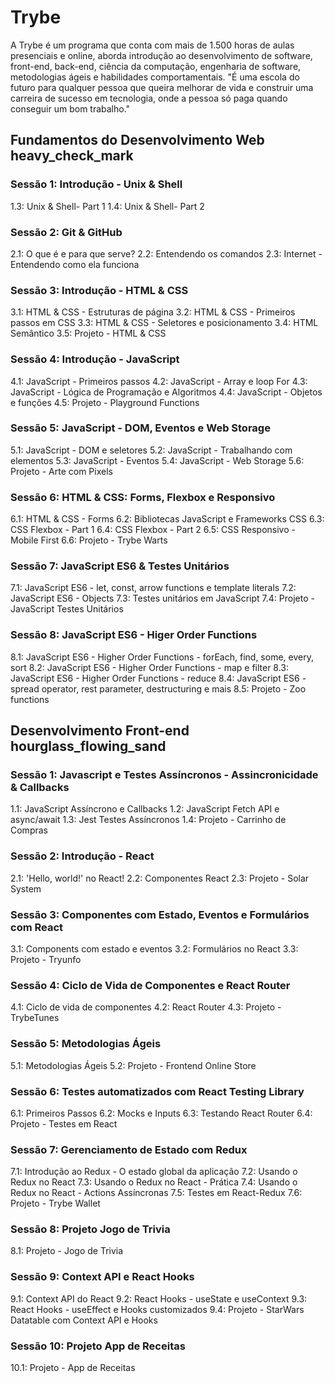 # Trybe

A Trybe é um programa que conta com mais de 1.500 horas de aulas presenciais e online, aborda introdução ao desenvolvimento de software, front-end, back-end, ciência da computação, engenharia de software, metodologias ágeis e habilidades comportamentais.
"É uma escola do futuro para qualquer pessoa que queira melhorar de vida e construir uma carreira de sucesso em tecnologia, onde a pessoa só paga quando conseguir um bom trabalho."

## Fundamentos do Desenvolvimento Web heavy_check_mark

### Sessão 1: Introdução - Unix & Shell
 1.3: Unix & Shell- Part 1
 1.4: Unix & Shell- Part 2
 
### Sessão 2: Git & GitHub
 2.1: O que é e para que serve?
 2.2: Entendendo os comandos
 2.3: Internet - Entendendo como ela funciona
 
### Sessão 3: Introdução - HTML & CSS
 3.1: HTML & CSS - Estruturas de página
 3.2: HTML & CSS - Primeiros passos em CSS
 3.3: HTML & CSS - Seletores e posicionamento
 3.4: HTML Semântico
 3.5: Projeto - HTML & CSS
 
### Sessão 4: Introdução - JavaScript
 4.1: JavaScript - Primeiros passos
 4.2: JavaScript - Array e loop For
 4.3: JavaScript - Lógica de Programação e Algoritmos
 4.4: JavaScript - Objetos e funções
 4.5: Projeto - Playground Functions
 
### Sessão 5: JavaScript - DOM, Eventos e Web Storage
 5.1: JavaScript - DOM e seletores
 5.2: JavaScript - Trabalhando com elementos
 5.3: JavaScript - Eventos
 5.4: JavaScript - Web Storage
 5.6: Projeto - Arte com Pixels
 
### Sessão 6: HTML & CSS: Forms, Flexbox e Responsivo
 6.1: HTML & CSS - Forms
 6.2: Bibliotecas JavaScript e Frameworks CSS
 6.3: CSS Flexbox - Part 1
 6.4: CSS Flexbox - Part 2
 6.5: CSS Responsivo - Mobile First
 6.6: Projeto - Trybe Warts
 
### Sessão 7: JavaScript ES6 & Testes Unitários
 7.1: JavaScript ES6 - let, const, arrow functions e template literals
 7.2: JavaScript ES6 - Objects
 7.3: Testes unitários em JavaScript
 7.4: Projeto - JavaScript Testes Unitários
 
### Sessão 8: JavaScript ES6 - Higer Order Functions
 8.1: JavaScript ES6 - Higher Order Functions - forEach, find, some, every, sort
 8.2: JavaScript ES6 - Higher Order Functions - map e filter
 8.3: JavaScript ES6 - Higher Order Functions - reduce
 8.4: JavaScript ES6 - spread operator, rest parameter, destructuring e mais
 8.5: Projeto - Zoo functions
 
## Desenvolvimento Front-end hourglass_flowing_sand

### Sessão 1: Javascript e Testes Assíncronos - Assincronicidade & Callbacks
 1.1: JavaScript Assíncrono e Callbacks
 1.2: JavaScript Fetch API e async/await
 1.3: Jest Testes Assíncronos
 1.4: Projeto - Carrinho de Compras
 
### Sessão 2: Introdução - React
 2.1: 'Hello, world!' no React!
 2.2: Componentes React
 2.3: Projeto - Solar System
 
### Sessão 3: Componentes com Estado, Eventos e Formulários com React
 3.1: Components com estado e eventos
 3.2: Formulários no React
 3.3: Projeto - Tryunfo
 
### Sessão 4: Ciclo de Vida de Componentes e React Router
 4.1: Ciclo de vida de componentes
 4.2: React Router
 4.3: Projeto - TrybeTunes
 
### Sessão 5: Metodologias Ágeis
 5.1: Metodologias Ágeis
 5.2: Projeto - Frontend Online Store
 
### Sessão 6: Testes automatizados com React Testing Library
 6.1: Primeiros Passos
 6.2: Mocks e Inputs
 6.3: Testando React Router
 6.4: Projeto - Testes em React
 
### Sessão 7: Gerenciamento de Estado com Redux
 7.1: Introdução ao Redux - O estado global da aplicação
 7.2: Usando o Redux no React
 7.3: Usando o Redux no React - Prática
 7.4: Usando o Redux no React - Actions Assíncronas
 7.5: Testes em React-Redux
 7.6: Projeto - Trybe Wallet
 
### Sessão 8: Projeto Jogo de Trivia
 8.1: Projeto - Jogo de Trivia
 
### Sessão 9: Context API e React Hooks
 9.1: Context API do React
 9.2: React Hooks - useState e useContext
 9.3: React Hooks - useEffect e Hooks customizados
 9.4: Projeto - StarWars Datatable com Context API e Hooks
 
### Sessão 10: Projeto App de Receitas
 10.1: Projeto - App de Receitas
